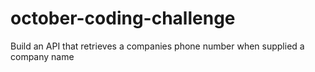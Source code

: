 # october-coding-challenge
Build an API that retrieves a companies phone number when supplied a company name
